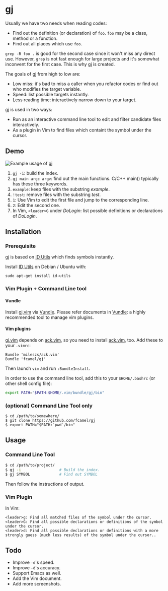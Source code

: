 # gj #

Usually we have two needs when reading codes:

* Find out the definition (or declaration) of `foo`. `foo` may be a class, method or a function.
* Find out all places which use `foo`.

`grep -R foo .` is good for the second case since it won't miss any direct use. However, `grep` is not
fast enough for large projects and it's somewhat inconvent for the first case. This is why [gj] is created.

The goals of [gj] from high to low are:

* Low miss: it's bad to miss a caller when you refactor codes or find out who modifies the target variable.
* Speed: list possible targets instantly.
* Less reading time: interactively narrow down to your target.

[gj] is used in two ways:

* Run as an interactive command line tool to edit and filter candidate files interactively.
* As a plugin in Vim to find files which containt the symbol under the cursor.

## Demo ##

![Example usage of gj](https://raw.github.com/fcamel/screenshots/master/gj/gj_demo.gif)

1. `gj -i`: build the index.
2. `gj main argc argv`: find out the main functions. C/C++ main() typically has these three keywords.
3. `example`: keep files with the substring *example*.
4. `!test`: remove files with the substring *test*.
5. `1`: Use Vim to edit the first file and jump to the corresponding line.
6. `2`: Edit the second one.
7. In Vim, `<leader>G` under *DoLogin*: list possible definitions or declarations of *DoLogin*.

## Installation ##

### Prerequisite ###

[gj] is based on [ID Utils] which finds symbols instantly.

Install [ID Utils] on Debian / Ubuntu with:

    sudo apt-get install id-utils

### Vim Plugin + Command Line tool ###

#### Vundle ####

Install [gj.vim] via [Vundle]. Please refer documents in [Vundle]: a highly recommended tool to manage vim plugins.

#### Vim plugins ####

[gj.vim] depends on [ack.vim], so you need to install [ack.vim], too. Add these to your `.vimrc`:

```vim
Bundle 'mileszs/ack.vim'
Bundle 'fcamel/gj'
```

Then launch `vim` and run `:BundleInstall`.

In order to use the command line tool, add this to your `$HOME/.bashrc` (or other shell config file):

```bash
export PATH="$PATH:$HOME/.vim/bundle/gj/bin"
```

### (optional) Command Line Tool only ###

```baseh
$ cd /path/to/somewhere/
$ git clone https://github.com/fcamel/gj
$ export PATH="$PATH:`pwd`/bin"
```

## Usage ##

### Command Line Tool ###

```bash
$ cd /path/to/project/
$ gj -i                 # Build the index.
$ gj SYMBOL             # Find out SYMBOL
```

Then follow the instructions of output.

### Vim Plugin ###

In Vim:
```
<leader>g: Find all matched files of the symbol under the cursor.
<leader>G: Find all possible declarations or definitions of the symbol under the cursor.
<leader>d: Find all possible declarations or definitions with a more strongly guess (much less results) of the symbol under the cursor..
```

[gj]:https://github.com/fcamel/gj
[gj.vim]:https://github.com/fcamel/gj/blob/master/plugin/gj.vim
[ID Utils]:http://www.gnu.org/software/idutils/
[Vundle]:http://github.com/gmarik/vundle
[ack.vim]:https://github.com/mileszs/ack.vim

## Todo ##

* Improve `-d`'s speed.
* Improve `-d`'s accuracy.
* Support Emacs as well.
* Add the Vim document.
* Add more screenshots.
